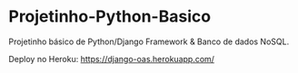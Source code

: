 # Projetinho-Python-Basico
Projetinho básico de Python/Django Framework &amp; Banco de dados NoSQL.

Deploy no Heroku: https://django-oas.herokuapp.com/
